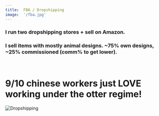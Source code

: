 ```yaml
---
title:  FBA / Dropshipping
image:  '/fba.jpg'
---
```

### I run two dropshipping stores + sell on Amazon.

### I sell items with mostly animal designs. ~75% own designs, ~25% commissioned (comm% to get lower).
‎
‎
# 9/10 chinese workers just LOVE working under the otter regime!
![Dropshipping](/dropshipping.jpg)